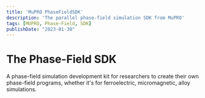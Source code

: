 ```yaml
---
title: 'MuPRO PhaseFieldSDK'
description: 'The parallel phase-field simulation SDK from MuPRO'
tags: [MUPRO, Phase-Field, SDK]
publishDate: "2023-01-30"
---
```


# The Phase-Field SDK
A phase-field simulation development kit for researchers to create their own phase-field programs, whether it's for ferroelectric, micromagnetic, alloy simulations.
